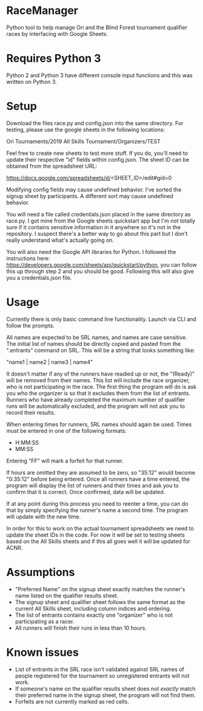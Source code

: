# RaceManager
Python tool to help manage Ori and the Blind Forest tournament qualifier races by interfacing with Google Sheets.

# Requires Python 3
Python 2 and Python 3 have different console input functions and this was written on Python 3.

# Setup
Download the files race.py and config.json into the same directory. For testing, please use the google sheets in the following locations:

Ori Tournaments/2019 All Skills Tournament/Organizers/TEST

Feel free to create new sheets to test more stuff. If you do, you'll need to update their respective "id" fields within config.json. The sheet ID can be obtained from the spreadsheet URL:

https://docs.google.com/spreadsheets/d/<SHEET_ID>/edit#gid=0

Modifying config fields may cause undefined behavior. I've sorted the signup sheet by participants. A different sort may cause undefined behavior.

You will need a file called credentials.json placed in the same directory as race.py. I got mine from the Google sheets quickstart app but I'm not totally sure if it contains sensitive information in it anywhere so it's not in the repository. I suspect there's a better way to go about this part but I don't really understand what's actually going on.

You will also need the Google API libraries for Python. I followed the instructions here: https://developers.google.com/sheets/api/quickstart/python, you can follow this up through step 2 and you should be good. Following this will also give you a credentials.json file.

# Usage
Currently there is only basic command line functionality. Launch via CLI and follow the prompts.

All names are expected to be SRL names, and names are case sensitive. The initial list of names should
be directly copied and pasted from the ".entrants" command on SRL. This will be a string that looks
something like:

"name1 | name2 | name3 | name4"

It doesn't matter if any of the runners have readied up or not, the "(Ready)" will be removed from their names.
This list will include the race organizer, who is not participating in the race. The first thing the program
will do is ask you who the organizer is so that it excludes them from the list of entrants. Runners who have
already completed the maximum number of qualifier runs will be automatically excluded, and the program will not
ask you to record their results.

When entering times for runners, SRL names should again be used. Times must be entered in one of the following formats:

- H:MM:SS
- MM:SS

Entering "FF" will mark a forfeit for that runner.

If hours are omitted they are assumed to be zero, so "35:12" would become "0:35:12" before being entered.
Once all runners have a time entered, the program will display the list of runners and their times and ask you
to confirm that it is correct. Once confirmed, data will be updated.

If at any point during this process you need to reenter a time, you can do that by simply specifying the runner's
name a second time. The program will update with the new time.

In order for this to work on the actual tournament spreadsheets we need to update the sheet IDs in the code. For now it will be
set to testing sheets based on the All Skills sheets and if this all goes well it will be updated for ACNR.


# Assumptions
- "Preferred Name" on the signup sheet exactly matches the runner's name listed on the qualifier results sheet.
- The signup sheet and qualifier sheet follows the same format as the current All Skills sheet, including column indices and ordering.
- The list of entrants contains exactly one "organizer" who is not participating as a racer.
- All runners will finish their runs in less than 10 hours.

# Known issues
- List of entrants in the SRL race isn't validated against SRL names of people registered for the tournament so unregistered entrants will not work.
- If someone's name on the qualifier results sheet does not _exactly_ match their preferred name in the signup sheet, the program will not find them.
- Forfeits are not currently marked as red cells.
